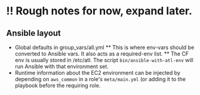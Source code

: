 
# !! Rough notes for now, expand later.


## Ansible layout

* Global defaults in group_vars/all.yml
** This is where env-vars should be converted to Ansible vars. It also acts as a required-env list.
** The CF env is usually stored in /etc/atl. The script `bin/ansible-with-atl-env` will run Ansible with that environment set.
* Runtime information about the EC2 environment can be injected by depending on
  `aws_common` in a role's `meta/main.yml` (or adding it to the playbook before
  the requiring role.
